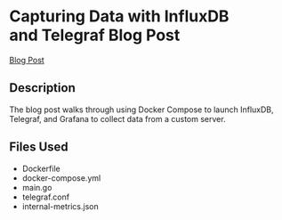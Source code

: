 # Capturing Data with InfluxDB and Telegraf Blog Post

[Blog Post]()

## Description
The blog post walks through using Docker Compose to launch InfluxDB, Telegraf, and Grafana to collect
data from a custom server.

## Files Used
 - Dockerfile
 - docker-compose.yml
 - main.go
 - telegraf.conf
 - internal-metrics.json